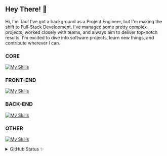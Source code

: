 ## Hey There! 👋

Hi, I'm Tao! I've got a background as a Project Engineer, but I'm making the shift to Full-Stack Development. I've managed some pretty complex projects, worked closely with teams, and always aim to deliver top-notch results. I'm excited to dive into software projects, learn new things, and contribute wherever I can.

### CORE
[![My Skills](https://skillicons.dev/icons?i=c,java,js,ts)](https://skillicons.dev)

### FRONT-END
[![My Skills](https://skillicons.dev/icons?i=html,css,tailwind,materialui,react,vite,nextjs)](https://skillicons.dev)

### BACK-END
[![My Skills](https://skillicons.dev/icons?i=nodejs,expressjs,nextjs,supabase,postgres,mysql,mongodb,postman)](https://skillicons.dev)

### OTHER
[![My Skills](https://skillicons.dev/icons?i=apple,linux,vscode,vim,git,github,figma)](https://skillicons.dev)

<details>
  <summary>GitHub Status ✨</summary>
<div style="display: flex; justify-content: space-between;">
  <a href="http://www.github.com/prechak">
    <img src="http://github-readme-streak-stats.herokuapp.com?user=prechak&theme=tokyonight&background=000000(https://git.io/streak-stats)" 
         alt="GitHub Streak Stats" 
         style="height: 200px; object-fit: cover; border: none;" />
  </a>

  <a href="https://github.com/prechak" align="left" >
    <img src="https://github-readme-stats.vercel.app/api/top-langs/?username=prechak&layout=compact&theme=tokyonight" 
         alt="Top Languages" 
         style="height: 200px; object-fit: cover; border: none;" />
  </a>

  
</div>
</details>


